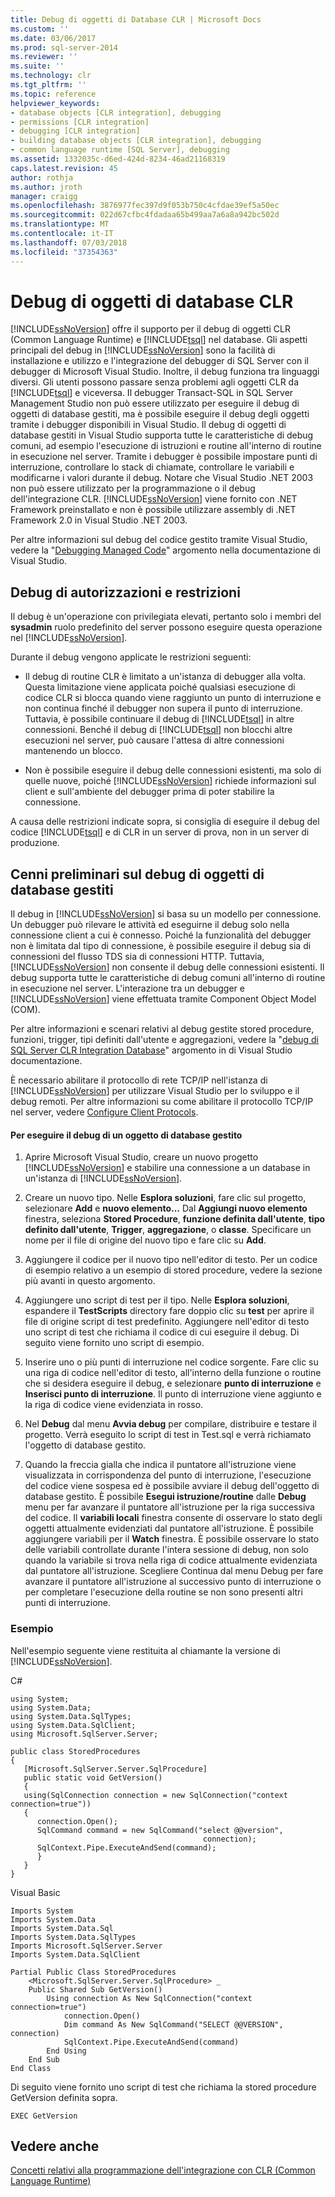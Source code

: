```yaml
---
title: Debug di oggetti di Database CLR | Microsoft Docs
ms.custom: ''
ms.date: 03/06/2017
ms.prod: sql-server-2014
ms.reviewer: ''
ms.suite: ''
ms.technology: clr
ms.tgt_pltfrm: ''
ms.topic: reference
helpviewer_keywords:
- database objects [CLR integration], debugging
- permissions [CLR integration]
- debugging [CLR integration]
- building database objects [CLR integration], debugging
- common language runtime [SQL Server], debugging
ms.assetid: 1332035c-d6ed-424d-8234-46ad21168319
caps.latest.revision: 45
author: rothja
ms.author: jroth
manager: craigg
ms.openlocfilehash: 3876977fec397d9f053b750c4cfdae39ef5a50ec
ms.sourcegitcommit: 022d67cfbc4fdadaa65b499aa7a6a8a942bc502d
ms.translationtype: MT
ms.contentlocale: it-IT
ms.lasthandoff: 07/03/2018
ms.locfileid: "37354363"
---
```

# <a name="debugging-clr-database-objects"></a>Debug di oggetti di database CLR
  [!INCLUDE[ssNoVersion](../../../includes/ssnoversion-md.md)] offre il supporto per il debug di oggetti CLR (Common Language Runtime) e [!INCLUDE[tsql](../../../includes/tsql-md.md)] nel database. Gli aspetti principali del debug in [!INCLUDE[ssNoVersion](../../../includes/ssnoversion-md.md)] sono la facilità di installazione e utilizzo e l'integrazione del debugger di SQL Server con il debugger di Microsoft Visual Studio. Inoltre, il debug funziona tra linguaggi diversi. Gli utenti possono passare senza problemi agli oggetti CLR da [!INCLUDE[tsql](../../../includes/tsql-md.md)] e viceversa. Il debugger Transact-SQL in SQL Server Management Studio non può essere utilizzato per eseguire il debug di oggetti di database gestiti, ma è possibile eseguire il debug degli oggetti tramite i debugger disponibili in Visual Studio. Il debug di oggetti di database gestiti in Visual Studio supporta tutte le caratteristiche di debug comuni, ad esempio l'esecuzione di istruzioni e routine all'interno di routine in esecuzione nel server. Tramite i debugger è possibile impostare punti di interruzione, controllare lo stack di chiamate, controllare le variabili e modificarne i valori durante il debug. Notare che Visual Studio .NET 2003 non può essere utilizzato per la programmazione o il debug dell'integrazione CLR. [!INCLUDE[ssNoVersion](../../../includes/ssnoversion-md.md)] viene fornito con .NET Framework preinstallato e non è possibile utilizzare assembly di .NET Framework 2.0 in Visual Studio .NET 2003.  
  
 Per altre informazioni sul debug del codice gestito tramite Visual Studio, vedere la "[Debugging Managed Code](http://go.microsoft.com/fwlink/?LinkId=120377)" argomento nella documentazione di Visual Studio.  
  
## <a name="debugging-permissions-and-restrictions"></a>Debug di autorizzazioni e restrizioni  
 Il debug è un'operazione con privilegiata elevati, pertanto solo i membri del **sysadmin** ruolo predefinito del server possono eseguire questa operazione nel [!INCLUDE[ssNoVersion](../../../includes/ssnoversion-md.md)].  
  
 Durante il debug vengono applicate le restrizioni seguenti:  
  
-   Il debug di routine CLR è limitato a un'istanza di debugger alla volta. Questa limitazione viene applicata poiché qualsiasi esecuzione di codice CLR si blocca quando viene raggiunto un punto di interruzione e non continua finché il debugger non supera il punto di interruzione. Tuttavia, è possibile continuare il debug di [!INCLUDE[tsql](../../../includes/tsql-md.md)] in altre connessioni. Benché il debug di [!INCLUDE[tsql](../../../includes/tsql-md.md)] non blocchi altre esecuzioni nel server, può causare l'attesa di altre connessioni mantenendo un blocco.  
  
-   Non è possibile eseguire il debug delle connessioni esistenti, ma solo di quelle nuove, poiché [!INCLUDE[ssNoVersion](../../../includes/ssnoversion-md.md)] richiede informazioni sul client e sull'ambiente del debugger prima di poter stabilire la connessione.  
  
 A causa delle restrizioni indicate sopra, si consiglia di eseguire il debug del codice [!INCLUDE[tsql](../../../includes/tsql-md.md)] e di CLR in un server di prova, non in un server di produzione.  
  
## <a name="overview-of-debugging-managed-database-objects"></a>Cenni preliminari sul debug di oggetti di database gestiti  
 Il debug in [!INCLUDE[ssNoVersion](../../../includes/ssnoversion-md.md)] si basa su un modello per connessione. Un debugger può rilevare le attività ed eseguirne il debug solo nella connessione client a cui è connesso. Poiché la funzionalità del debugger non è limitata dal tipo di connessione, è possibile eseguire il debug sia di connessioni del flusso TDS sia di connessioni HTTP. Tuttavia, [!INCLUDE[ssNoVersion](../../../includes/ssnoversion-md.md)] non consente il debug delle connessioni esistenti. Il debug supporta tutte le caratteristiche di debug comuni all'interno di routine in esecuzione nel server. L'interazione tra un debugger e [!INCLUDE[ssNoVersion](../../../includes/ssnoversion-md.md)] viene effettuata tramite Component Object Model (COM).  
  
 Per altre informazioni e scenari relativi al debug gestite stored procedure, funzioni, trigger, tipi definiti dall'utente e aggregazioni, vedere la "[debug di SQL Server CLR Integration Database](http://go.microsoft.com/fwlink/?LinkId=120378)" argomento in di Visual Studio documentazione.  
  
 È necessario abilitare il protocollo di rete TCP/IP nell'istanza di [!INCLUDE[ssNoVersion](../../../includes/ssnoversion-md.md)] per utilizzare Visual Studio per lo sviluppo e il debug remoti. Per altre informazioni su come abilitare il protocollo TCP/IP nel server, vedere [Configure Client Protocols](../../database-engine/configure-windows/configure-client-protocols.md).  
  
#### <a name="to-debug-a-managed-database-object"></a>Per eseguire il debug di un oggetto di database gestito  
  
1.  Aprire Microsoft Visual Studio, creare un nuovo progetto [!INCLUDE[ssNoVersion](../../../includes/ssnoversion-md.md)] e stabilire una connessione a un database in un'istanza di [!INCLUDE[ssNoVersion](../../../includes/ssnoversion-md.md)].  
  
2.  Creare un nuovo tipo. Nelle **Esplora soluzioni**, fare clic sul progetto, selezionare **Add** e **nuovo elemento...** Dal **Aggiungi nuovo elemento** finestra, seleziona **Stored Procedure**, **funzione definita dall'utente**, **tipo definito dall'utente**,  **Trigger**, **aggregazione**, o **classe**. Specificare un nome per il file di origine del nuovo tipo e fare clic su **Add**.  
  
3.  Aggiungere il codice per il nuovo tipo nell'editor di testo. Per un codice di esempio relativo a un esempio di stored procedure, vedere la sezione più avanti in questo argomento.  
  
4.  Aggiungere uno script di test per il tipo. Nelle **Esplora soluzioni**, espandere il **TestScripts** directory fare doppio clic su **test** per aprire il file di origine script di test predefinito. Aggiungere nell'editor di testo uno script di test che richiama il codice di cui eseguire il debug. Di seguito viene fornito uno script di esempio.  
  
5.  Inserire uno o più punti di interruzione nel codice sorgente. Fare clic su una riga di codice nell'editor di testo, all'interno della funzione o routine che si desidera eseguire il debug, e selezionare **punto di interruzione** e **Inserisci punto di interruzione**. Il punto di interruzione viene aggiunto e la riga di codice viene evidenziata in rosso.  
  
6.  Nel **Debug** dal menu **Avvia debug** per compilare, distribuire e testare il progetto. Verrà eseguito lo script di test in Test.sql e verrà richiamato l'oggetto di database gestito.  
  
7.  Quando la freccia gialla che indica il puntatore all'istruzione viene visualizzata in corrispondenza del punto di interruzione, l'esecuzione del codice viene sospesa ed è possibile avviare il debug dell'oggetto di database gestito. È possibile **Esegui istruzione/routine** dalle **Debug** menu per far avanzare il puntatore all'istruzione per la riga successiva del codice. Il **variabili locali** finestra consente di osservare lo stato degli oggetti attualmente evidenziati dal puntatore all'istruzione. È possibile aggiungere variabili per il **Watch** finestra. È possibile osservare lo stato delle variabili controllate durante l'intera sessione di debug, non solo quando la variabile si trova nella riga di codice attualmente evidenziata dal puntatore all'istruzione. Scegliere Continua dal menu Debug per fare avanzare il puntatore all'istruzione al successivo punto di interruzione o per completare l'esecuzione della routine se non sono presenti altri punti di interruzione.  
  
### <a name="example"></a>Esempio  
 Nell'esempio seguente viene restituita al chiamante la versione di [!INCLUDE[ssNoVersion](../../../includes/ssnoversion-md.md)].  
  
 C#  
  
```  
using System;  
using System.Data;  
using System.Data.SqlTypes;  
using System.Data.SqlClient;  
using Microsoft.SqlServer.Server;   
  
public class StoredProcedures   
{  
   [Microsoft.SqlServer.Server.SqlProcedure]  
   public static void GetVersion()  
   {  
   using(SqlConnection connection = new SqlConnection("context connection=true"))   
   {  
      connection.Open();  
      SqlCommand command = new SqlCommand("select @@version",  
                                           connection);  
      SqlContext.Pipe.ExecuteAndSend(command);  
      }  
   }  
}  
```  
  
 Visual Basic  
  
```  
Imports System  
Imports System.Data  
Imports System.Data.Sql  
Imports System.Data.SqlTypes  
Imports Microsoft.SqlServer.Server  
Imports System.Data.SqlClient  
  
Partial Public Class StoredProcedures   
    <Microsoft.SqlServer.Server.SqlProcedure> _  
    Public Shared Sub GetVersion()  
        Using connection As New SqlConnection("context connection=true")  
            connection.Open()  
            Dim command As New SqlCommand("SELECT @@VERSION", connection)  
            SqlContext.Pipe.ExecuteAndSend(command)  
        End Using  
    End Sub  
End Class  
```  
  
 Di seguito viene fornito uno script di test che richiama la stored procedure GetVersion definita sopra.  
  
```  
EXEC GetVersion  
```  
  
## <a name="see-also"></a>Vedere anche  
 [Concetti relativi alla programmazione dell'integrazione con CLR &#40;Common Language Runtime&#41;](common-language-runtime-clr-integration-programming-concepts.md)  
  
  
